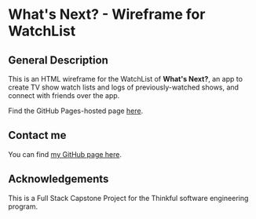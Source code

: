 # What's Next? - Wireframe for WatchList

## General Description
This is an HTML wireframe for the WatchList of <b>What's Next?</b>, an app to create TV show watch lists and logs of previously-watched shows, and connect with friends over the app. 

Find the GitHub Pages-hosted page [here]().

## Contact me
You can find [my GitHub page here](https://github.com/sam1cutler).

## Acknowledgements
This is a Full Stack Capstone Project for the Thinkful software engineering program. 